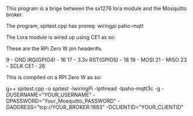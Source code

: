 
This program is a brige between the sx1276 lora module and the Mosquitto broker.

The program, spitest.cpp has prereq:
wiringpi
paho-mqtt

The Lora module is wired up using CE1 as so:

These are the RPi Zero W pin header#s.

9 - GND
              IRQ(GPIO4) - 16
17 - 3.3v     RST(GPIO5) - 18
19 - MOSI
21 - MISO
23 - SCLK
              CE1        - 26

This is compiled on a RPI Zero W as so:

g++ spitest.cpp -o spitest -lwiringPi -lpthread -lpaho-mqtt3c -g -DUSERNAME=\"YOUR_USERNAME\" -DPASSWORD=\"Your_Mosquitto_PASSWORD\" -DADDRESS=\"tcp://YOUR_BROKER:1883\" -DCLIENTID=\"YOUR_CLIENTID\"
